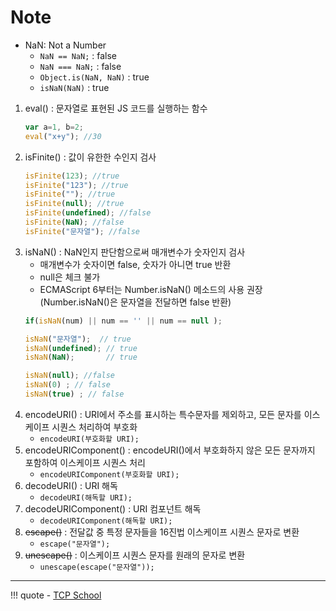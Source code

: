 # Note


- NaN: Not a Number
    - `NaN == NaN;` : false
    - `NaN === NaN;` : false
    - `Object.is(NaN, NaN)` : true
    - `isNaN(NaN)` : true

1. eval() : 문자열로 표현된 JS 코드를 실행하는 함수
    ```javascript
    var a=1, b=2;
    eval("x+y"); //30
    ```
2. isFinite() : 값이 유한한 수인지 검사
    ```javascript
    isFinite(123); //true
    isFinite("123"); //true
    isFinite(""); //true
    isFinite(null); //true
    isFinite(undefined); //false
    isFinite(NaN); //false
    isFinite("문자열"); //false
    ```
3. isNaN() : NaN인지 판단함으로써 매개변수가 숫자인지 검사
    - 매개변수가 숫자이면 false, 숫자가 아니면 true 반환
    - null은 체크 불가
    - ECMAScript 6부터는 Number.isNaN() 메소드의 사용 권장<br>(Number.isNaN()은 문자열을 전달하면 false 반환)
    ```javascript
    if(isNaN(num) || num == '' || num == null );

    isNaN("문자열");  // true
    isNaN(undefined); // true
    isNaN(NaN);       // true

    isNaN(null); //false
    isNaN(0) ; // false
    isNaN(true) ; // false
    ```
4. encodeURI() : URI에서 주소를 표시하는 특수문자를 제외하고, 모든 문자를 이스케이프 시퀀스 처리하여 부호화
    - `encodeURI(부호화할 URI);`
5. encodeURIComponent() : encodeURI()에서 부호화하지 않은 모든 문자까지 포함하여 이스케이프 시퀀스 처리
    - `encodeURIComponent(부호화할 URI);`
6. decodeURI() : URI 해독
    - `decodeURI(해독할 URI);`
7. decodeURIComponent() : URI 컴포넌트 해독
    - `decodeURIComponent(해독할 URI);`
10. ~~escape()~~ : 전달값 중 특정 문자들을 16진법 이스케이프 시퀀스 문자로 변환
    - `escape("문자열");`
11. ~~unescape()~~ : 이스케이프 시퀀스 문자를 원래의 문자로 변환
    - `unescape(escape("문자열"));`


---
!!! quote
    - [TCP School](https://www.tcpschool.com/javascript/intro)
